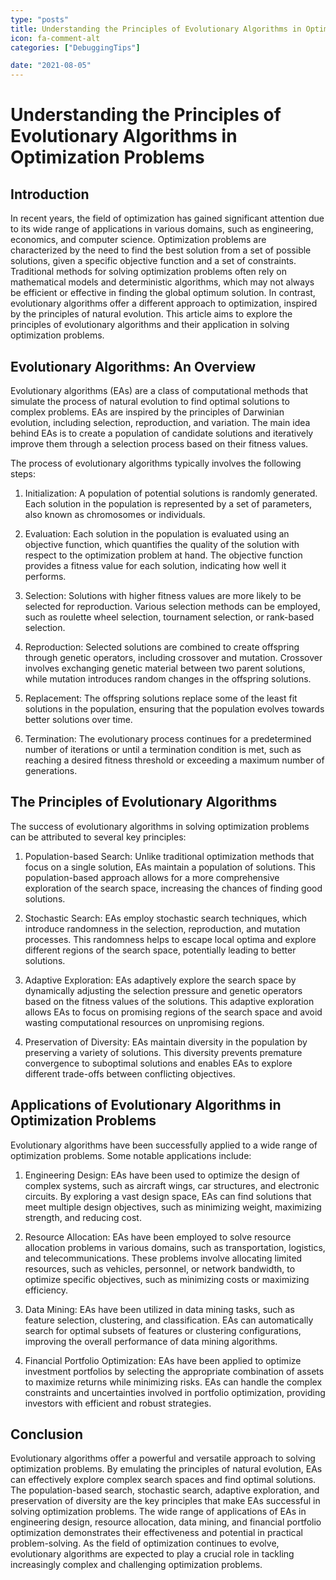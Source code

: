 ```yaml
---
type: "posts"
title: Understanding the Principles of Evolutionary Algorithms in Optimization Problems
icon: fa-comment-alt
categories: ["DebuggingTips"]

date: "2021-08-05"
---
```




# Understanding the Principles of Evolutionary Algorithms in Optimization Problems

## Introduction

In recent years, the field of optimization has gained significant attention due to its wide range of applications in various domains, such as engineering, economics, and computer science. Optimization problems are characterized by the need to find the best solution from a set of possible solutions, given a specific objective function and a set of constraints. Traditional methods for solving optimization problems often rely on mathematical models and deterministic algorithms, which may not always be efficient or effective in finding the global optimum solution. In contrast, evolutionary algorithms offer a different approach to optimization, inspired by the principles of natural evolution. This article aims to explore the principles of evolutionary algorithms and their application in solving optimization problems.

## Evolutionary Algorithms: An Overview

Evolutionary algorithms (EAs) are a class of computational methods that simulate the process of natural evolution to find optimal solutions to complex problems. EAs are inspired by the principles of Darwinian evolution, including selection, reproduction, and variation. The main idea behind EAs is to create a population of candidate solutions and iteratively improve them through a selection process based on their fitness values.

The process of evolutionary algorithms typically involves the following steps:

1. Initialization: A population of potential solutions is randomly generated. Each solution in the population is represented by a set of parameters, also known as chromosomes or individuals.

2. Evaluation: Each solution in the population is evaluated using an objective function, which quantifies the quality of the solution with respect to the optimization problem at hand. The objective function provides a fitness value for each solution, indicating how well it performs.

3. Selection: Solutions with higher fitness values are more likely to be selected for reproduction. Various selection methods can be employed, such as roulette wheel selection, tournament selection, or rank-based selection.

4. Reproduction: Selected solutions are combined to create offspring through genetic operators, including crossover and mutation. Crossover involves exchanging genetic material between two parent solutions, while mutation introduces random changes in the offspring solutions.

5. Replacement: The offspring solutions replace some of the least fit solutions in the population, ensuring that the population evolves towards better solutions over time.

6. Termination: The evolutionary process continues for a predetermined number of iterations or until a termination condition is met, such as reaching a desired fitness threshold or exceeding a maximum number of generations.

## The Principles of Evolutionary Algorithms

The success of evolutionary algorithms in solving optimization problems can be attributed to several key principles:

1. Population-based Search: Unlike traditional optimization methods that focus on a single solution, EAs maintain a population of solutions. This population-based approach allows for a more comprehensive exploration of the search space, increasing the chances of finding good solutions.

2. Stochastic Search: EAs employ stochastic search techniques, which introduce randomness in the selection, reproduction, and mutation processes. This randomness helps to escape local optima and explore different regions of the search space, potentially leading to better solutions.

3. Adaptive Exploration: EAs adaptively explore the search space by dynamically adjusting the selection pressure and genetic operators based on the fitness values of the solutions. This adaptive exploration allows EAs to focus on promising regions of the search space and avoid wasting computational resources on unpromising regions.

4. Preservation of Diversity: EAs maintain diversity in the population by preserving a variety of solutions. This diversity prevents premature convergence to suboptimal solutions and enables EAs to explore different trade-offs between conflicting objectives.

## Applications of Evolutionary Algorithms in Optimization Problems

Evolutionary algorithms have been successfully applied to a wide range of optimization problems. Some notable applications include:

1. Engineering Design: EAs have been used to optimize the design of complex systems, such as aircraft wings, car structures, and electronic circuits. By exploring a vast design space, EAs can find solutions that meet multiple design objectives, such as minimizing weight, maximizing strength, and reducing cost.

2. Resource Allocation: EAs have been employed to solve resource allocation problems in various domains, such as transportation, logistics, and telecommunications. These problems involve allocating limited resources, such as vehicles, personnel, or network bandwidth, to optimize specific objectives, such as minimizing costs or maximizing efficiency.

3. Data Mining: EAs have been utilized in data mining tasks, such as feature selection, clustering, and classification. EAs can automatically search for optimal subsets of features or clustering configurations, improving the overall performance of data mining algorithms.

4. Financial Portfolio Optimization: EAs have been applied to optimize investment portfolios by selecting the appropriate combination of assets to maximize returns while minimizing risks. EAs can handle the complex constraints and uncertainties involved in portfolio optimization, providing investors with efficient and robust strategies.

## Conclusion

Evolutionary algorithms offer a powerful and versatile approach to solving optimization problems. By emulating the principles of natural evolution, EAs can effectively explore complex search spaces and find optimal solutions. The population-based search, stochastic search, adaptive exploration, and preservation of diversity are the key principles that make EAs successful in solving optimization problems. The wide range of applications of EAs in engineering design, resource allocation, data mining, and financial portfolio optimization demonstrates their effectiveness and potential in practical problem-solving. As the field of optimization continues to evolve, evolutionary algorithms are expected to play a crucial role in tackling increasingly complex and challenging optimization problems.